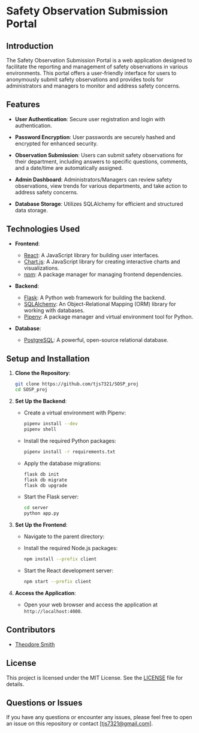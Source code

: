 # Safety Observation Submission Portal

## Introduction

The Safety Observation Submission Portal is a web application designed to facilitate the reporting and management of safety observations in various environments. This portal offers a user-friendly interface for users to anonymously submit safety observations and provides tools for administrators and managers to monitor and address safety concerns.

## Features

- **User Authentication**: Secure user registration and login with authentication.

- **Password Encryption**: User passwords are securely hashed and encrypted for enhanced security.

- **Observation Submission**: Users can submit safety observations for their department, including answers to specific questions, comments, and a date/time are automatically assigned.

- **Admin Dashboard**: Administrators/Managers can review safety observations, view trends for various departments, and take action to address safety concerns.

- **Database Storage**: Utilizes SQLAlchemy for efficient and structured data storage.

## Technologies Used

- **Frontend**:
  - [React](https://reactjs.org/): A JavaScript library for building user interfaces.
  - [Chart.js](https://www.chartjs.org/): A JavaScript library for creating interactive charts and visualizations.
  - [npm](https://www.npmjs.com/): A package manager for managing frontend dependencies.

- **Backend**:
  - [Flask](https://flask.palletsprojects.com/en/2.1.x/): A Python web framework for building the backend.
  - [SQLAlchemy](https://www.sqlalchemy.org/): An Object-Relational Mapping (ORM) library for working with databases.
  - [Pipenv](https://pipenv.pypa.io/): A package manager and virtual environment tool for Python.

- **Database**:
  - [PostgreSQL](https://www.postgresql.org/): A powerful, open-source relational database.

## Setup and Installation

1. **Clone the Repository**:

    ```bash
    git clone https://github.com/tjs7321/SOSP_proj
    cd SOSP_proj
    ```

2. **Set Up the Backend**:
    - Create a virtual environment with Pipenv:

      ```bash
      pipenv install --dev
      pipenv shell
      ```

    - Install the required Python packages:

      ```bash
      pipenv install -r requirements.txt
      ```

    - Apply the database migrations:

      ```bash
      flask db init
      flask db migrate
      flask db upgrade
      ```

    - Start the Flask server:

      ```bash
      cd server
      python app.py
      ```

3. **Set Up the Frontend**:
    - Navigate to the parent directory:

    - Install the required Node.js packages:

      ```bash
      npm install --prefix client
      ```

    - Start the React development server:

      ```bash
      npm start --prefix client
      ```

4. **Access the Application**:
    - Open your web browser and access the application at `http://localhost:4000`.

## Contributors

- [Theodore Smith](https://github.com/tjs7321)

## License

This project is licensed under the MIT License. See the [LICENSE](LICENSE) file for details.

## Questions or Issues

If you have any questions or encounter any issues, please feel free to open an issue on this repository or contact [tjs7321@gmail.com].